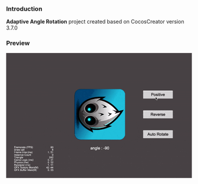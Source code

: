 ### Introduction
**Adaptive Angle Rotation** project created based on CocosCreator version 3.7.0

### Preview
![image](../../../gif/202203/2022032202.gif)